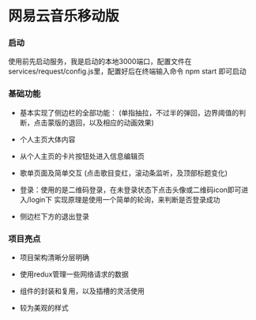 # 网易云音乐移动版
### 启动
使用前先启动服务，我是启动的本地3000端口，配置文件在services/request/config.js里，配置好后在终端输入命令 npm start 即可启动
### 基础功能
- 基本实现了侧边栏的全部功能：
    (单指抽拉，不过半的弹回，边界阈值的判断，点击蒙版的退回，以及相应的动画效果)

- 个人主页大体内容

- 从个人主页的卡片按钮处进入信息编辑页 

- 歌单页面及简单交互
    (点击歌目变红，滚动条监听，及顶部标题变化)

- 登录：使用的是二维码登录，在未登录状态下点击头像或二维码icon即可进入/login下
        实现原理是使用一个简单的轮询，来判断是否登录成功

- 侧边栏下方的退出登录

### 项目亮点

- 项目架构清晰分层明确

- 使用redux管理一些网络请求的数据

- 组件的封装和复用，以及插槽的灵活使用

- 较为美观的样式
